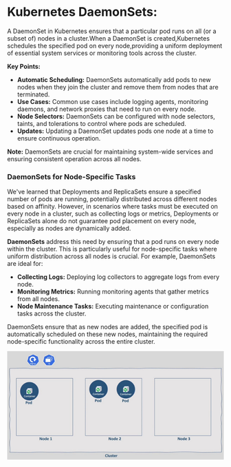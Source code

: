 # Kubernetes DaemonSets:
A DaemonSet in Kubernetes ensures that a particular pod runs on all (or a subset of) nodes in a cluster.When a DaemonSet
is created,Kubernetes schedules the specified pod on every node,providing a uniform deployment of essential system services
or monitoring tools across the cluster.

**Key Points:**

- **Automatic Scheduling:** DaemonSets automatically add pods to new nodes when they join the cluster and remove them from
  nodes that are terminated.
- **Use Cases:** Common use cases include logging agents, monitoring daemons, and network proxies that need to run on every
  node.
- **Node Selectors:** DaemonSets can be configured with node selectors, taints, and tolerations to control where pods are
  scheduled.
- **Updates:** Updating a DaemonSet updates pods one node at a time to ensure continuous operation.

**Note:** DaemonSets are crucial for maintaining system-wide services and ensuring consistent operation across all nodes.

### DaemonSets for Node-Specific Tasks

We've learned that Deployments and ReplicaSets ensure a specified number of pods are running, potentially distributed 
across different nodes based on affinity. However, in scenarios where tasks must be executed on every node in a cluster,
such as collecting logs or metrics, Deployments or ReplicaSets alone do not guarantee pod placement on every node, 
especially as nodes are dynamically added.

**DaemonSets** address this need by ensuring that a pod runs on every node within the cluster. This is particularly useful
for node-specific tasks where uniform distribution across all nodes is crucial. For example, DaemonSets are ideal for:

- **Collecting Logs:** Deploying log collectors to aggregate logs from every node.
- **Monitoring Metrics:** Running monitoring agents that gather metrics from all nodes.
- **Node Maintenance Tasks:** Executing maintenance or configuration tasks across the cluster.

DaemonSets ensure that as new nodes are added, the specified pod is automatically scheduled on these new nodes, maintaining
the required node-specific functionality across the entire cluster.

![Kubernetes DaemonSets](https://github.com/balusena/kubernetes-for-devops/blob/main/17-Kubernetes%20DaemonSets/daemonsets_intro.png)




